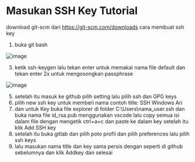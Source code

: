 # Masukan SSH Key Tutorial
download git-scm dari https://git-scm.com/downloads
cara membuat ssh key
1. buka git bash

![image](https://github.com/kerjabhakti/SisterAryo/assets/56922640/e04bc36f-38a9-49dd-b647-f0c949985dd2)

3. ketik ssh-keygen lalu tekan enter untuk memakai nama file default dan tekan enter 2x untuk mengosongkan passphrase

![image](https://github.com/kerjabhakti/SisterAryo/assets/56922640/37d35029-412d-419c-bc10-76224978a260)

5. setelah itu masuk ke github pilih setting lalu pilih ssh dan GPG keys
6. pilih new ssh key untuk memberi nama contoh title: SSH Windows Ari 
7. dan untuk Key buka file explorer di folder C:\Users\nama_user\.ssh dan buka nama file id_rsa.pub menggunakan vscode 
   lalu copy semua isi dalam file dengan mengetik ctrl+a+c dan paste ke dalam key setelah itu klik Add SSH key
8. setelah itu buka gitlab dan pilih poto profil dan pilih preferences lalu pilih ssh keys
9. lalu masukan nama title dan key sama persis dengan seperti di github sebelumnya dan klik Addkey dan selesai
